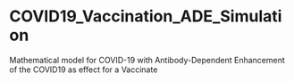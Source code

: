 # COVID19_Vaccination_ADE_Simulation
Mathematical model for COVID-19 with Antibody-Dependent Enhancement of the COVID19 as effect for a Vaccinate

